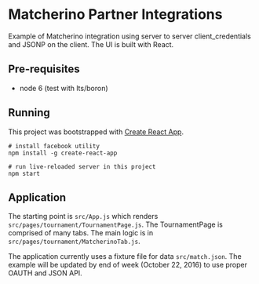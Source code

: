 # Matcherino Partner Integrations

Example of Matcherino integration using server to server
client_credentials and JSONP on the client. The UI
is built with React.

## Pre-requisites

* node 6 (test with lts/boron)

## Running


This project was bootstrapped with [Create React App](https://github.com/facebookincubator/create-react-app).


    # install facebook utility
    npm install -g create-react-app

    # run live-reloaded server in this project
    npm start


## Application

The starting point is `src/App.js` which renders `src/pages/tournament/TournamentPage.js`.
The TournamentPage is comprised of many tabs. The main logic is in `src/pages/tournament/MatcherinoTab.js`.

The application currently uses a fixture file for data `src/match.json`. The example
will be updated by end of week (October 22, 2016) to use proper
OAUTH and JSON API.

